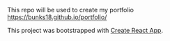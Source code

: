 This repo will be used to create my portfolio
https://bunks18.github.io/portfolio/

This project was bootstrapped with [Create React App](https://github.com/facebookincubator/create-react-app).

